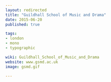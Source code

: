 ```yaml
---
layout: redirected
title: "Guildhall School of Music and Drama"
date: 2015-06-20
published: true

tags:
- london
- mono
- typographic

wiki: Guildhall_School_of_Music_and_Drama
website: www.gsmd.ac.uk
image: gsmd.gif

---
```

